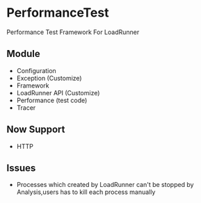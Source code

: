 # PerformanceTest
Performance Test Framework For LoadRunner

## Module
* Configuration
* Exception (Customize)
* Framework
* LoadRunner API (Customize)
* Performance (test code)
* Tracer

## Now Support
* HTTP

## Issues
* Processes which created by LoadRunner can't be stopped by Analysis,users has to kill each process manually